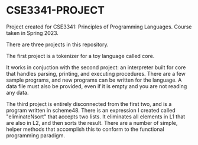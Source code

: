 # CSE3341-PROJECT   
Project created for CSE3341: Principles of Programming Languages. Course taken in Spring 2023.   

There are three projects in this repository.

The first project is a tokenizer for a toy language called core. 

It works in conjuction with the second project: an interpreter built for core
that handles parsing, printing, and executing procedures. There are a few sample programs, 
and new programs can be written for the language. A data file must also be provided, even
if it is empty and you are not reading any data.   

The third project is entirely disconnected from the first two, and is a program written in scheme48. There
is an expression I created called "eliminateNsort" that accepts two lists. It eliminates all elements in L1
that are also in L2, and then sorts the result. There are a number of simple, helper methods that accomplish this
to conform to the functional programming paradigm.

